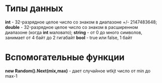 # Типы данных
**int** - 32-разрядное целое число со знаком в диапазоне +/- 2147483648;
**double** - 32-разрядное целое число со знаком в расширенном диапазоне (когда **int** маловато);
**string** - от 0 до много символов, занимает от 4 байт до 2 гигабайт
**bool** - true или false, 1 байт

# Вспомогательные функции

**new Random().Next(mix,max)** - дает случайное wtkjt число от min до max-1